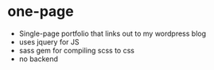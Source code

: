 # one-page

- Single-page portfolio that links out to my wordpress blog
- uses jquery for JS
- sass gem for compiling scss to css
- no backend

